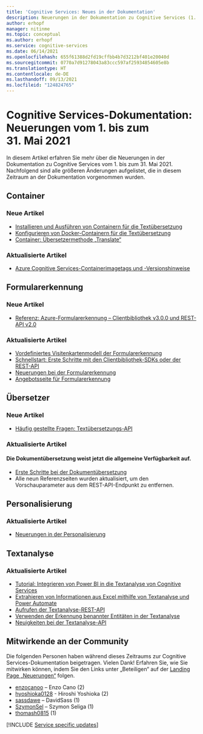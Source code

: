 ```yaml
---
title: 'Cognitive Services: Neues in der Dokumentation'
description: Neuerungen in der Dokumentation zu Cognitive Services (1. bis 31. Mai 2021)
author: erhopf
manager: nitinme
ms.topic: conceptual
ms.author: erhopf
ms.service: cognitive-services
ms.date: 06/14/2021
ms.openlocfilehash: 655f61388d2fd19cffbb4b7d3212bf401e20040d
ms.sourcegitcommit: 0770a7d91278043a83ccc597af25934854605e8b
ms.translationtype: HT
ms.contentlocale: de-DE
ms.lasthandoff: 09/13/2021
ms.locfileid: "124824765"
---
```

# <a name="cognitive-services-docs-whats-new-for-may-1-2021---may-31-2021"></a>Cognitive Services-Dokumentation: Neuerungen vom 1. bis zum 31. Mai 2021

In diesem Artikel erfahren Sie mehr über die Neuerungen in der Dokumentation zu Cognitive Services vom 1. bis zum 31. Mai 2021. Nachfolgend sind alle größeren Änderungen aufgelistet, die in diesem Zeitraum an der Dokumentation vorgenommen wurden.

## <a name="containers"></a>Container

### <a name="new-articles"></a>Neue Artikel

- [Installieren und Ausführen von Containern für die Textübersetzung](translator/containers/translator-how-to-install-container.md)
- [Konfigurieren von Docker-Containern für die Textübersetzung](translator/containers/translator-container-configuration.md)
- [Container: Übersetzermethode „Translate“](translator/containers/translator-container-supported-parameters.md)



### <a name="updated-articles"></a>Aktualisierte Artikel

- [Azure Cognitive Services-Containerimagetags und -Versionshinweise](./containers/container-image-tags.md)

## <a name="form-recognizer"></a>Formularerkennung

### <a name="new-articles"></a>Neue Artikel

- [Referenz: Azure-Formularerkennung – Clientbibliothek v3.0.0 und REST-API v2.0](../applied-ai-services/form-recognizer/api-v2-0/reference-sdk-api-v2-0.md)

### <a name="updated-articles"></a>Aktualisierte Artikel

- [Vordefiniertes Visitenkartenmodell der Formularerkennung](../applied-ai-services/form-recognizer/concept-business-cards.md)
- [Schnellstart: Erste Schritte mit den Clientbibliothek-SDKs oder der REST-API](../applied-ai-services/form-recognizer/quickstarts/client-library.md)
- [Neuerungen bei der Formularerkennung](../applied-ai-services/form-recognizer/whats-new.md)
- [Angebotsseite für Formularerkennung](../applied-ai-services/form-recognizer/index.yml)

## <a name="translator"></a>Übersetzer

### <a name="new-articles"></a>Neue Artikel

- [Häufig gestellte Fragen: Textübersetzungs-API](translator/translator-faq.md)

### <a name="updated-articles"></a>Aktualisierte Artikel

#### <a name="document-translation-is-now-ga"></a>Die Dokumentübersetzung weist jetzt die allgemeine Verfügbarkeit auf.
- [Erste Schritte bei der Dokumentübersetzung](translator/document-translation/get-started-with-document-translation.md)
- Alle neun Referenzseiten wurden aktualisiert, um den Vorschauparameter aus dem REST-API-Endpunkt zu entfernen.
## <a name="personalizer"></a>Personalisierung

### <a name="updated-articles"></a>Aktualisierte Artikel

- [Neuerungen in der Personalisierung](./personalizer/whats-new.md)

## <a name="text-analytics"></a>Textanalyse

### <a name="updated-articles"></a>Aktualisierte Artikel

- [Tutorial: Integrieren von Power BI in die Textanalyse von Cognitive Services](./text-analytics/tutorials/tutorial-power-bi-key-phrases.md)
- [Extrahieren von Informationen aus Excel mithilfe von Textanalyse und Power Automate](./text-analytics/tutorials/extract-excel-information.md)
- [Aufrufen der Textanalyse-REST-API](./text-analytics/how-tos/text-analytics-how-to-call-api.md)
- [Verwenden der Erkennung benannter Entitäten in der Textanalyse](./text-analytics/how-tos/text-analytics-how-to-entity-linking.md)
- [Neuigkeiten bei der Textanalyse-API](./text-analytics/whats-new.md)

## <a name="community-contributors"></a>Mitwirkende an der Community

Die folgenden Personen haben während dieses Zeitraums zur Cognitive Services-Dokumentation beigetragen. Vielen Dank! Erfahren Sie, wie Sie mitwirken können, indem Sie den Links unter „Beteiligen“ auf der [Landing Page „Neuerungen“](index.yml) folgen.

- [enzocanoo](https://github.com/enzocano) – Enzo Cano (2)
- [hyoshioka0128](https://github.com/hyoshioka0128) - Hiroshi Yoshioka (2)
- [sassdawe](https://github.com/sassdawe) – DavidSass (1)
- [SzymonSel](https://github.com/SzymonSel) – Szymon Seliga (1)
- [thomash0815](https://github.com/thomash0815) (1)

[!INCLUDE [Service specific updates](./includes/service-specific-updates.md)]